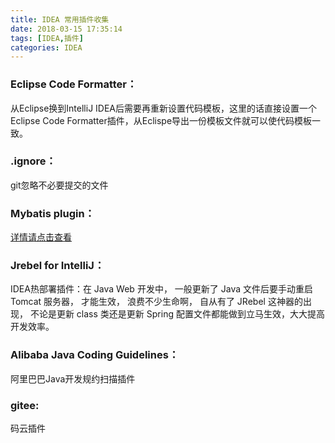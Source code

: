 ```yaml
---
title: IDEA 常用插件收集
date: 2018-03-15 17:35:14
tags: [IDEA,插件]
categories: IDEA
---
```


### Eclipse Code Formatter：
从Eclipse换到IntelliJ IDEA后需要再重新设置代码模板，这里的话直接设置一个Eclipse Code Formatter插件，从Eclispe导出一份模板文件就可以使代码模板一致。

### .ignore：
git忽略不必要提交的文件

<!--more-->

### Mybatis plugin：
[详情请点击查看](https://cq-harry.github.io/Harry.github.io/2018/03/15/Mybatis-Plugin插件介绍及破解)
	
### Jrebel for IntelliJ：
IDEA热部署插件：在 Java Web 开发中， 一般更新了 Java 文件后要手动重启 Tomcat 服务器， 才能生效， 浪费不少生命啊， 自从有了 JRebel 这神器的出现， 不论是更新 class 类还是更新 Spring 配置文件都能做到立马生效，大大提高开发效率。
	
### Alibaba Java Coding Guidelines：
阿里巴巴Java开发规约扫描插件



###  gitee:

码云插件



